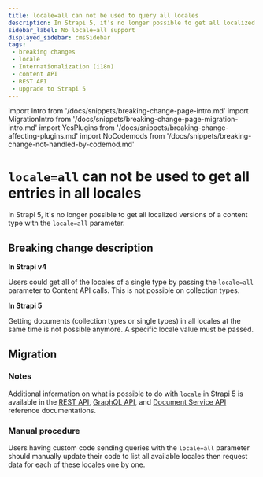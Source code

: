 ```yaml
---
title: locale=all can not be used to query all locales
description: In Strapi 5, it's no longer possible to get all localized versions with the '?locale=all' parameter.
sidebar_label: No locale=all support
displayed_sidebar: cmsSidebar
tags:
 - breaking changes
 - locale
 - Internationalization (i18n)
 - content API
 - REST API
 - upgrade to Strapi 5
---
```


import Intro from '/docs/snippets/breaking-change-page-intro.md'
import MigrationIntro from '/docs/snippets/breaking-change-page-migration-intro.md'
import YesPlugins from '/docs/snippets/breaking-change-affecting-plugins.md'
import NoCodemods from '/docs/snippets/breaking-change-not-handled-by-codemod.md'

# `locale=all` can not be used to get all entries in all locales

In Strapi 5, it's no longer possible to get all localized versions of a content type with the `locale=all` parameter.

<Intro />

<YesPlugins />
<NoCodemods />

## Breaking change description

<SideBySideContainer>

<SideBySideColumn>

**In Strapi v4**

Users could get all of the locales of a single type by passing the `locale=all` parameter to Content API calls. This is not possible on collection types.

</SideBySideColumn>

<SideBySideColumn>

**In Strapi 5**

Getting documents (collection types or single types) in all locales at the same time is not possible anymore. A specific locale value must be passed.

</SideBySideColumn>

</SideBySideContainer>

## Migration

<MigrationIntro />

### Notes

Additional information on what is possible to do with `locale` in Strapi 5 is available in the [REST API](/dev-docs/api/rest/locale), [GraphQL API](/dev-docs/api/graphql#locale), and [Document Service API](/dev-docs/api/document-service/locale) reference documentations.

### Manual procedure

Users having custom code sending queries with the `locale=all` parameter should manually update their code to list all available locales then request data for each of these locales one by one.
